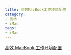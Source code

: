 ```yaml
---
title: 高效MacBook工作环境配置
category:
- 技术
- iMac
tags:
- iMac
---
```


[高效 MacBook 工作环境配置](http://blog.jobbole.com/89013/)  
